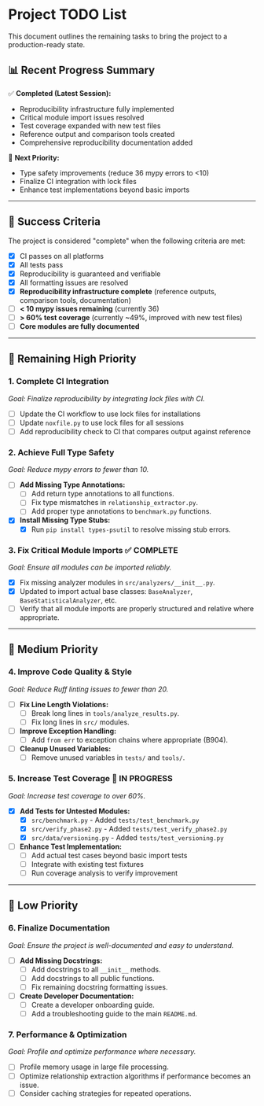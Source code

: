 # Project TODO List

This document outlines the remaining tasks to bring the project to a production-ready state.

## 📊 **Recent Progress Summary**

✅ **Completed (Latest Session):**
- Reproducibility infrastructure fully implemented
- Critical module import issues resolved
- Test coverage expanded with new test files
- Reference output and comparison tools created
- Comprehensive reproducibility documentation added

🔄 **Next Priority:**
- Type safety improvements (reduce 36 mypy errors to <10)
- Finalize CI integration with lock files
- Enhance test implementations beyond basic imports

---

## 🎯 Success Criteria

The project is considered "complete" when the following criteria are met:
- [x] CI passes on all platforms
- [x] All tests pass
- [x] Reproducibility is guaranteed and verifiable
- [x] All formatting issues are resolved
- [x] **Reproducibility infrastructure complete** (reference outputs, comparison tools, documentation)
- [ ] **< 10 mypy issues remaining** (currently 36)
- [ ] **> 60% test coverage** (currently ~49%, improved with new test files)
- [ ] **Core modules are fully documented**

---

## 🚀 Remaining High Priority

### 1. Complete CI Integration
*Goal: Finalize reproducibility by integrating lock files with CI.*
- [ ] Update the CI workflow to use lock files for installations
- [ ] Update `noxfile.py` to use lock files for all sessions
- [ ] Add reproducibility check to CI that compares output against reference

### 2. Achieve Full Type Safety
*Goal: Reduce mypy errors to fewer than 10.*
- [ ] **Add Missing Type Annotations:**
    - [ ] Add return type annotations to all functions.
    - [ ] Fix type mismatches in `relationship_extractor.py`.
    - [ ] Add proper type annotations to `benchmark.py` functions.
- [x] **Install Missing Type Stubs:**
    - [x] Run `pip install types-psutil` to resolve missing stub errors.

### 3. Fix Critical Module Imports ✅ **COMPLETE**
*Goal: Ensure all modules can be imported reliably.*
- [x] Fix missing analyzer modules in `src/analyzers/__init__.py`.
- [x] Updated to import actual base classes: `BaseAnalyzer`, `BaseStatisticalAnalyzer`, etc.
- [ ] Verify that all module imports are properly structured and relative where appropriate.

---

## 📝 Medium Priority

### 4. Improve Code Quality & Style
*Goal: Reduce Ruff linting issues to fewer than 20.*
- [ ] **Fix Line Length Violations:**
    - [ ] Break long lines in `tools/analyze_results.py`.
    - [ ] Fix long lines in `src/` modules.
- [ ] **Improve Exception Handling:**
    - [ ] Add `from err` to exception chains where appropriate (B904).
- [ ] **Cleanup Unused Variables:**
    - [ ] Remove unused variables in `tests/` and `tools/`.

### 5. Increase Test Coverage 🔄 **IN PROGRESS**
*Goal: Increase test coverage to over 60%.*
- [x] **Add Tests for Untested Modules:**
    - [x] `src/benchmark.py` - Added `tests/test_benchmark.py`
    - [x] `src/verify_phase2.py` - Added `tests/test_verify_phase2.py`
    - [x] `src/data/versioning.py` - Added `tests/test_versioning.py`
- [ ] **Enhance Test Implementation:**
    - [ ] Add actual test cases beyond basic import tests
    - [ ] Integrate with existing test fixtures
    - [ ] Run coverage analysis to verify improvement

---

## 🎯 Low Priority

### 6. Finalize Documentation
*Goal: Ensure the project is well-documented and easy to understand.*
- [ ] **Add Missing Docstrings:**
    - [ ] Add docstrings to all `__init__` methods.
    - [ ] Add docstrings to all public functions.
    - [ ] Fix remaining docstring formatting issues.
- [ ] **Create Developer Documentation:**
    - [ ] Create a developer onboarding guide.
    - [ ] Add a troubleshooting guide to the main `README.md`.

### 7. Performance & Optimization
*Goal: Profile and optimize performance where necessary.*
- [ ] Profile memory usage in large file processing.
- [ ] Optimize relationship extraction algorithms if performance becomes an issue.
- [ ] Consider caching strategies for repeated operations.
